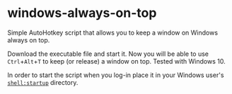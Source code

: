 # windows-always-on-top
Simple AutoHotkey script that allows you to keep a window on Windows always on top.

Download the executable file and start it. Now you will be able to use `Ctrl`+`Alt`+`T` to keep (or release) a window on top. Tested with Windows 10.

In order to start the script when you log-in place it in your Windows user's [`shell:startup`](https://www.softwareok.com/?seite=faq-Windows-10&faq=151) directory.
